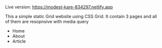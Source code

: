 Live version: https://modest-kare-834297.netlify.app

This a simple static Grid website using CSS Grid.
It contain 3 pages and all of them are resopnsive with media query
- Home 
- About
- Article
